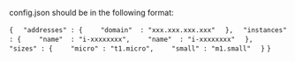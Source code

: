 config.json should be in the following format:

`{`
`  "addresses" : {`
`    "domain"  : "xxx.xxx.xxx.xxx"`
`  },`
`  "instances" : {`
`    "name"  : "i-xxxxxxxx",`
`    "name"  : "i-xxxxxxxx"`
`  },`
`  "sizes" : {`
`    "micro" : "t1.micro",`
`    "small" : "m1.small"`
`  }`
`}`

